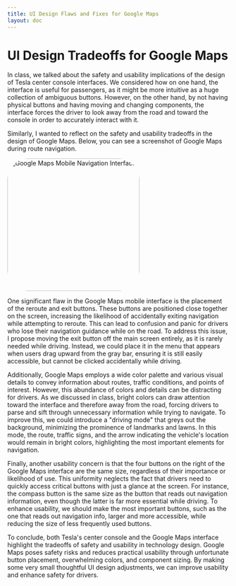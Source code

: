 ```yaml
---
title: UI Design Flaws and Fixes for Google Maps
layout: doc
---
```


# UI Design Tradeoffs for Google Maps

In class, we talked about the safety and usability implications of the design of Tesla center console interfaces. We considered how on one hand, the interface is useful for passengers, as it might be more intuitive as a huge collection of ambiguous buttons. However, on the other hand, by not having physical buttons and having moving and changing components, the interface forces the driver to look away from the road and toward the console in order to accurately interact with it.

Similarly, I wanted to reflect on the safety and usability tradeoffs in the design of Google Maps. Below, you can see a screenshot of Google Maps during route navigation. 

<img src="/images/googleMaps.png" alt="Google Maps Mobile Navigation Interface" style="border-radius: 48px; width: 300px; height: auto;">


One significant flaw in the Google Maps mobile interface is the placement of the reroute and exit buttons. These buttons are positioned close together on the screen, increasing the likelihood of accidentally exiting navigation while attempting to reroute. This can lead to confusion and panic for drivers who lose their navigation guidance while on the road. To address this issue, I propose moving the exit button off the main screen entirely, as it is rarely needed while driving. Instead, we could place it in the menu that appears when users drag upward from the gray bar, ensuring it is still easily accessible, but cannot be clicked accidentally while driving.

Additionally, Google Maps employs a wide color palette and various visual details to convey information about routes, traffic conditions, and points of interest. However, this abundance of colors and details can be distracting for drivers. As we discussed in class, bright colors can draw attention toward the interface and therefore away from the road, forcing drivers to parse and sift through unnecessary information while trying to navigate. To improve this, we could introduce a "driving mode" that greys out the background, minimizing the prominence of landmarks and lawns. In this mode, the route, traffic signs, and the arrow indicating the vehicle's location would remain in bright colors, highlighting the most important elements for navigation.

Finally, another usability concern is that the four buttons on the right of the Google Maps interface are the same size, regardless of their importance or likelihood of use. This uniformity neglects the fact that drivers need to quickly access critical buttons with just a glance at the screen. For instance, the compass button is the same size as the button that reads out navigation information, even though the latter is far more essential while driving. To enhance usability, we should make the most important buttons, such as the one that reads out navigation info, larger and more accessible, while reducing the size of less frequently used buttons.

To conclude, both Tesla's center console and the Google Maps interface highlight the tradeoffs of safety and usability in technology design. Google Maps poses safety risks and reduces practical usability through unfortunate button placement, overwhelming colors, and component sizing. By making some very small thoughtful UI design adjustments, we can improve usability and enhance safety for drivers.

